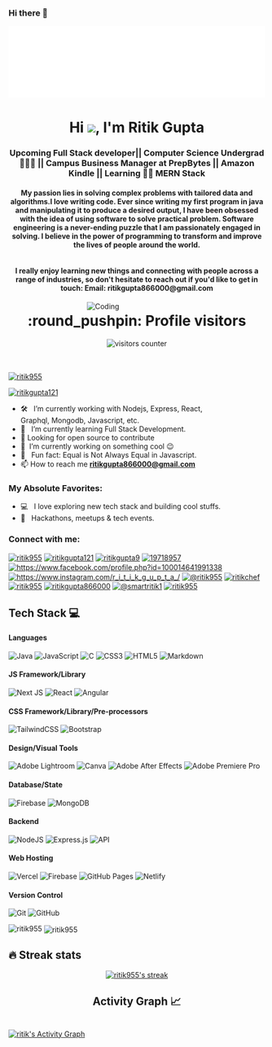 ### Hi there 👋

![Hello](hello.svg)


<h1 align="center">Hi <img src="https://media.giphy.com/media/hvRJCLFzcasrR4ia7z/giphy.gif" width="5%"></a>, I'm Ritik Gupta</h1>
<h3 align="center">Upcoming Full Stack developer|| Computer Science Undergrad 👨🏾‍🎓 || Campus Business Manager at PrepBytes || Amazon Kindle || Learning 👨‍💻 MERN Stack</h3>
<h4 align="center">My passion lies in solving complex problems with tailored data and algorithms.I love writing code. Ever since writing my first program in java and manipulating it to produce a desired output, I have been obsessed with the idea of using software to solve practical problem. Software engineering is a never-ending puzzle that I am passionately engaged in solving. I believe in the power of programming to transform and improve the lives of people around the world.
<br>
  <br>
  <br>
I really enjoy learning new things and connecting with people across a range of industries, so don't hesitate to reach out if you'd like to get in touch: Email: ritikgupta866000@gmail.com</h4>

<img align="right" alt="Coding" width="350" src="https://cdn.dribbble.com/users/1162077/screenshots/3848914/programmer.gif">


<h1 align="center">:round_pushpin: Profile visitors</h1>
<div align="center">
    <img alt="visitors counter" src="https://profile-counter.glitch.me/ritik955/count.svg">
</div>
<br>
<br>
<p align="left"> <a href="https://github.com/ryo-ma/github-profile-trophy"><img src="https://github-profile-trophy.vercel.app/?username=ritik955" alt="ritik955" /></a> </p>

<p align="left"> <a href="https://twitter.com/ritikgupta121" target="blank"><img src="https://img.shields.io/twitter/follow/ritikgupta121?logo=twitter&style=for-the-badge" alt="ritikgupta121" /></a> </p>

- 🛠 &nbsp; I’m currently working with Nodejs, Express, React, <br /> Graphql, Mongodb, Javascript, etc.
- 🚀 &nbsp; I’m currently learning Full Stack Development.
- 🤔 Looking for open source to contribute
- 🔭 &nbsp;I’m currently working on something cool :wink:
- 👾 &nbsp; Fun fact: Equal is Not Always Equal in Javascript.
- 📫 How to reach me **ritikgupta866000@gmail.com**

### My Absolute Favorites:

- 💻 &nbsp; I love exploring new tech stack and building cool stuffs.
- 🍕 &nbsp; Hackathons, meetups & tech events.

<h3 align="left">Connect with me:</h3>
<p align="left">
<a href="https://codepen.io/ritik955" target="blank"><img align="center" src="https://raw.githubusercontent.com/rahuldkjain/github-profile-readme-generator/master/src/images/icons/Social/codepen.svg" alt="ritik955" height="30" width="40" /></a>
<a href="https://twitter.com/ritikgupta121" target="blank"><img align="center" src="https://raw.githubusercontent.com/rahuldkjain/github-profile-readme-generator/master/src/images/icons/Social/twitter.svg" alt="ritikgupta121" height="30" width="40" /></a>
<a href="https://linkedin.com/in/ritikgupta9" target="blank"><img align="center" src="https://raw.githubusercontent.com/rahuldkjain/github-profile-readme-generator/master/src/images/icons/Social/linked-in-alt.svg" alt="ritikgupta9" height="30" width="40" /></a>
<a href="https://stackoverflow.com/users/19718957" target="blank"><img align="center" src="https://raw.githubusercontent.com/rahuldkjain/github-profile-readme-generator/master/src/images/icons/Social/stack-overflow.svg" alt="19718957" height="30" width="40" /></a>
<a href="https://www.facebook.com/profile.php?id=100014641991338" target="blank"><img align="center" src="https://raw.githubusercontent.com/rahuldkjain/github-profile-readme-generator/master/src/images/icons/Social/facebook.svg" alt="https://www.facebook.com/profile.php?id=100014641991338" height="30" width="40" /></a>
<a href="https://www.instagram.com/r_i_t_i_k_g_u_p_t_a_/" target="blank"><img align="center" src="https://raw.githubusercontent.com/rahuldkjain/github-profile-readme-generator/master/src/images/icons/Social/instagram.svg" alt="https://www.instagram.com/r_i_t_i_k_g_u_p_t_a_/" height="30" width="40" /></a>
<a href="https://hashnode.com/@ritik955" target="blank"><img align="center" src="https://raw.githubusercontent.com/rahuldkjain/github-profile-readme-generator/master/src/images/icons/Social/hashnode.svg" alt="@ritik955" height="30" width="40" /></a>
<a href="https://www.codechef.com/users/ritikchef" target="blank"><img align="center" src="https://cdn.jsdelivr.net/npm/simple-icons@3.1.0/icons/codechef.svg" alt="ritikchef" height="30" width="40" /></a>
<a href="https://www.hackerrank.com/ritik955" target="blank"><img align="center" src="https://raw.githubusercontent.com/rahuldkjain/github-profile-readme-generator/master/src/images/icons/Social/hackerrank.svg" alt="ritik955" height="30" width="40" /></a>
<a href="https://www.leetcode.com/ritikgupta866000" target="blank"><img align="center" src="https://raw.githubusercontent.com/rahuldkjain/github-profile-readme-generator/master/src/images/icons/Social/leet-code.svg" alt="ritikgupta866000" height="30" width="40" /></a>
<a href="https://www.hackerearth.com/@smartritik1" target="blank"><img align="center" src="https://raw.githubusercontent.com/rahuldkjain/github-profile-readme-generator/master/src/images/icons/Social/hackerearth.svg" alt="@smartritik1" height="30" width="40" /></a>
<a href="https://www.topcoder.com/members/ritik955" target="blank"><img align="center" src="https://raw.githubusercontent.com/rahuldkjain/github-profile-readme-generator/master/src/images/icons/Social/topcoder.svg" alt="ritik955" height="30" width="40" /></a>
</p>

## Tech Stack 💻
#### Languages
![Java](https://img.shields.io/badge/-Java-000?style=for-the-badge&logo=java)
![JavaScript](https://img.shields.io/badge/-JavaScript-000?style=for-the-badge&logo=javascript)
![C](https://img.shields.io/badge/c-000?style=for-the-badge&logo=c&logoColor=white)
![CSS3](https://img.shields.io/badge/-CSS3-000?style=for-the-badge&logo=css3)
![HTML5](https://img.shields.io/badge/-HTML5-000?style=for-the-badge&logo=html5)
![Markdown](https://img.shields.io/badge/-Markdown-000?style=for-the-badge&logo=markdown)

#### JS Framework/Library
![Next JS](https://img.shields.io/badge/-NextJS-000?style=for-the-badge&logo=next.js)
![React](https://img.shields.io/badge/-ReactJS-000?style=for-the-badge&logo=react)
![Angular](https://img.shields.io/badge/-AngularJS-000?style=for-the-badge&logo=angular)

#### CSS Framework/Library/Pre-processors
![TailwindCSS](https://img.shields.io/badge/-TailwindCSS-000?style=for-the-badge&logo=tailwind-css)
![Bootstrap](https://img.shields.io/badge/-Bootstrap-000?style=for-the-badge&logo=bootstrap)

#### Design/Visual Tools
![Adobe Lightroom](https://img.shields.io/badge/-Adobe%20Lightroom-000?style=for-the-badge&logo=adobe%20lightroom)
![Canva](https://img.shields.io/badge/-Canva-000?style=for-the-badge&logo=canva)
![Adobe After Effects](https://img.shields.io/badge/-Adobe%20After%20Effects-000?style=for-the-badge&logo=Adobe%20After%20Effects&logoColor=white)
![Adobe Premiere Pro](https://img.shields.io/badge/Adobe%20Premiere%20Pro-000?style=for-the-badge&logo=Adobe%20Premiere%20Pro&logoColor=white)

#### Database/State
![Firebase](https://img.shields.io/badge/-Firebase-000?style=for-the-badge&logo=firebase)
![MongoDB](https://img.shields.io/badge/-MongoDB-000?style=for-the-badge&logo=mongodb)

#### Backend
![NodeJS](https://img.shields.io/badge/-NodeJS-000?style=for-the-badge&logo=node.js&logoColor=pink)
![Express.js](https://img.shields.io/badge/-ExpressJS-000?style=for-the-badge&logo=express)
![API](https://img.shields.io/badge/-API-000?style=for-the-badge&logo=fastapi)

#### Web Hosting
![Vercel](https://img.shields.io/badge/-Vercel-000?style=for-the-badge&logo=vercel)
![Firebase](https://img.shields.io/badge/-Firebase-000?style=for-the-badge&logo=firebase)
![GitHub Pages](https://img.shields.io/badge/-GitHub%20Pages-000?style=for-the-badge&logo=github)
![Netlify](https://img.shields.io/badge/-Netlify-000?style=for-the-badge&logo=netlify)

#### Version Control
![Git](https://img.shields.io/badge/-Git-000?style=for-the-badge&logo=git)
![GitHub](https://img.shields.io/badge/-GitHub-000?style=for-the-badge&logo=github)

<p><img align="left" src="https://github-readme-stats.vercel.app/api/top-langs?username=ritik955&show_icons=true&locale=en&layout=compact" alt="ritik955" /></p>

<p>&nbsp;<img align="center" src="https://github-readme-stats.vercel.app/api?username=ritik955&show_icons=true&locale=en" alt="ritik955" /></p>

## 🔥 Streak stats

<!-- GitHub Readme Streak Stats - https://github.com/ritik955/github-readme-streak-stats -->
<p align="center">
  <a href="https://github.com/ritik955/github-readme-streak-stats">
    <img title="🔥 Get streak stats for your profile at git.io/streak-stats" alt="ritik955's streak" src="https://github-readme-streak-stats.herokuapp.com/?user=ritik955&theme=monokai-metallian&hide_border=true"/>
  </a>
</p>
  
  <h2 align="center">Activity Graph 📈</h2>
  <br/>
<a href="https://github.com/ritik955/github-readme-activity-graph"><img alt="ritik's Activity Graph" src="https://activity-graph.herokuapp.com/graph/?username=ritik955&bg_color=fff&color=000&line=00E676&point=000&hide_border=true" /></a>




